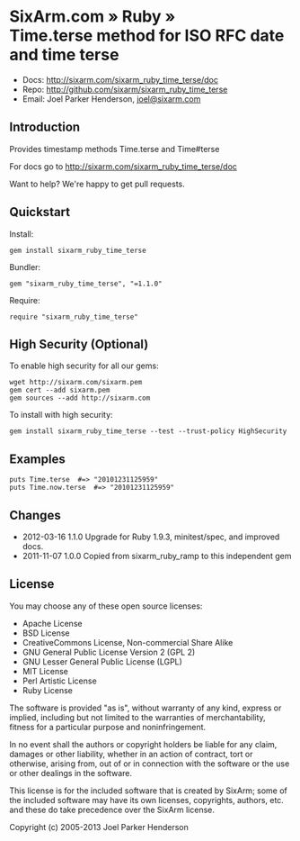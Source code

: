 # SixArm.com » Ruby » <br> Time.terse method for ISO RFC date and time terse

* Docs: <http://sixarm.com/sixarm_ruby_time_terse/doc>
* Repo: <http://github.com/sixarm/sixarm_ruby_time_terse>
* Email: Joel Parker Henderson, <joel@sixarm.com>


## Introduction

Provides timestamp methods Time.terse and Time#terse

For docs go to <http://sixarm.com/sixarm_ruby_time_terse/doc>

Want to help? We're happy to get pull requests.


## Quickstart

Install:

    gem install sixarm_ruby_time_terse

Bundler:

    gem "sixarm_ruby_time_terse", "=1.1.0"

Require:

    require "sixarm_ruby_time_terse"


## High Security (Optional)

To enable high security	for all	our gems:

    wget http://sixarm.com/sixarm.pem
    gem cert --add sixarm.pem
    gem sources --add http://sixarm.com

To install with high security:

    gem install sixarm_ruby_time_terse --test --trust-policy HighSecurity


## Examples

    puts Time.terse  #=> "20101231125959"
    puts Time.now.terse  #=> "20101231125959"


## Changes

* 2012-03-16 1.1.0 Upgrade for Ruby 1.9.3, minitest/spec, and improved docs.
* 2011-11-07 1.0.0 Copied from sixarm_ruby_ramp to this independent gem


## License

You may choose any of these open source licenses:

  * Apache License
  * BSD License
  * CreativeCommons License, Non-commercial Share Alike
  * GNU General Public License Version 2 (GPL 2)
  * GNU Lesser General Public License (LGPL)
  * MIT License
  * Perl Artistic License
  * Ruby License

The software is provided "as is", without warranty of any kind, 
express or implied, including but not limited to the warranties of 
merchantability, fitness for a particular purpose and noninfringement. 

In no event shall the authors or copyright holders be liable for any 
claim, damages or other liability, whether in an action of contract, 
tort or otherwise, arising from, out of or in connection with the 
software or the use or other dealings in the software.

This license is for the included software that is created by SixArm;
some of the included software may have its own licenses, copyrights, 
authors, etc. and these do take precedence over the SixArm license.

Copyright (c) 2005-2013 Joel Parker Henderson

